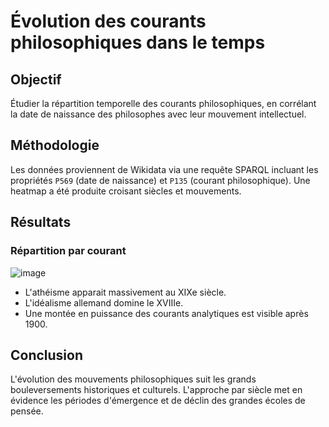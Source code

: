 # Évolution des courants philosophiques dans le temps

## Objectif
Étudier la répartition temporelle des courants philosophiques, en corrélant la date de naissance des philosophes avec leur mouvement intellectuel.

## Méthodologie
Les données proviennent de Wikidata via une requête SPARQL incluant les propriétés `P569` (date de naissance) et `P135` (courant philosophique). Une heatmap a été produite croisant siècles et mouvements.

## Résultats

### Répartition par courant
![image](https://github.com/user-attachments/assets/f0aec0e9-b246-48eb-8125-6f45429e5507)

- L'athéisme apparait massivement au XIXe siècle.
- L'idéalisme allemand domine le XVIIIe.
- Une montée en puissance des courants analytiques est visible après 1900.

## Conclusion
L'évolution des mouvements philosophiques suit les grands bouleversements historiques et culturels. L'approche par siècle met en évidence les périodes d'émergence et de déclin des grandes écoles de pensée.
